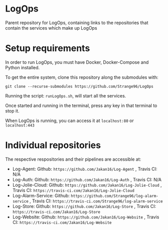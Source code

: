 # LogOps
Parent repository for LogOps, containing links to the repositories that contain the services which make up LogOps

# Setup requirements
In order to run LogOps, you must have Docker, Docker-Compose and Python installed.

To get the entire system, clone this repository along the submodules with:

 `git clone --recurse-submodules https://github.com/Strange96/LogOps`

Running the script: `runLogOps.sh`, will start all the services.

Once started and running in the terminal, press any key in that terminal to stop it.

When LogOps is running, you can access it at `localhost:80` or `localhost:443`

# Individual repositories
The respective respositories and their pipelines are accessible at:
* Log-Agent: Github: `https://github.com/Jakan16/Log-Agent` , Travis CI: N/A
* Log-Auth: Github: `https://github.com/Jakan16/Log-Auth` , Travis CI: N/A
* Log-Jolie-Cloud: Github: `https://github.com/Jakan16/Log-Jolie-Cloud` , Travis CI: `https://travis-ci.com/Jakan16/Log-Jolie-Cloud`
* Log-Alarm-Service: Github: `https://github.com/Strange96/log-alarm-service` , Travis CI: `https://travis-ci.com/Strange96/log-alarm-service`
* Log-Store: Github: `https://github.com/Jakan16/Log-Store` , Travis CI: `https://travis-ci.com/Jakan16/Log-Store`
* Log-Website: Github: `https://github.com/Jakan16/Log-Website` , Travis CI: `https://travis-ci.com/Jakan16/Log-Website`
